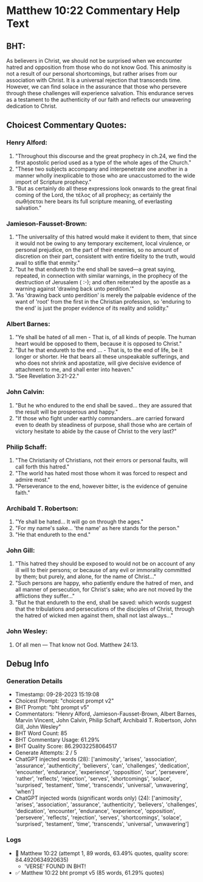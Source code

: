 # Matthew 10:22 Commentary Help Text

## BHT:
As believers in Christ, we should not be surprised when we encounter hatred and opposition from those who do not know God. This animosity is not a result of our personal shortcomings, but rather arises from our association with Christ. It is a universal rejection that transcends time. However, we can find solace in the assurance that those who persevere through these challenges will experience salvation. This endurance serves as a testament to the authenticity of our faith and reflects our unwavering dedication to Christ.

## Choicest Commentary Quotes:
### Henry Alford:
1. "Throughout this discourse and the great prophecy in ch.24, we find the first apostolic period used as a type of the whole ages of the Church."
2. "These two subjects accompany and interpenetrate one another in a manner wholly inexplicable to those who are unaccustomed to the wide import of Scripture prophecy."
3. "But as certainly do all these expressions look onwards to the great final coming of the Lord, the τέλος of all prophecy; as certainly the σωθήσεται here bears its full scripture meaning, of everlasting salvation."

### Jamieson-Fausset-Brown:
1. "The universality of this hatred would make it evident to them, that since it would not be owing to any temporary excitement, local virulence, or personal prejudice, on the part of their enemies, so no amount of discretion on their part, consistent with entire fidelity to the truth, would avail to stifle that enmity."
2. "but he that endureth to the end shall be saved—a great saying, repeated, in connection with similar warnings, in the prophecy of the destruction of Jerusalem ( :-); and often reiterated by the apostle as a warning against 'drawing back unto perdition.'"
3. "As 'drawing back unto perdition' is merely the palpable evidence of the want of 'root' from the first in the Christian profession, so 'enduring to the end' is just the proper evidence of its reality and solidity."

### Albert Barnes:
1. "Ye shall be hated of all men - That is, of all kinds of people. The human heart would be opposed to them, because it is opposed to Christ."
2. "But he that endureth to the end ... - That is, to the end of life, be it longer or shorter. He that bears all these unspeakable sufferings, and who does not shrink and apostatize, will give decisive evidence of attachment to me, and shall enter into heaven."
3. "See Revelation 3:21-22."

### John Calvin:
1. "But he who endured to the end shall be saved... they are assured that the result will be prosperous and happy."
2. "If those who fight under earthly commanders...are carried forward even to death by steadiness of purpose, shall those who are certain of victory hesitate to abide by the cause of Christ to the very last?"

### Philip Schaff:
1. "The Christianity of Christians, not their errors or personal faults, will call forth this hatred."
2. "The world has hated most those whom it was forced to respect and admire most."
3. "Perseverance to the end, however bitter, is the evidence of genuine faith."

### Archibald T. Robertson:
1. "Ye shall be hated... It will go on through the ages."
2. "For my name's sake... 'the name' as here stands for the person."
3. "He that endureth to the end."

### John Gill:
1. "This hatred they should be exposed to would not be on account of any ill will to their persons; or because of any evil or immorality committed by them; but purely, and alone, for the name of Christ..."
2. "Such persons are happy, who patiently endure the hatred of men, and all manner of persecution, for Christ's sake; who are not moved by the afflictions they suffer..."
3. "But he that endureth to the end, shall be saved: which words suggest that the tribulations and persecutions of the disciples of Christ, through the hatred of wicked men against them, shall not last always..."

### John Wesley:
1. Of all men — That know not God. Matthew 24:13.


## Debug Info
### Generation Details
- Timestamp: 09-28-2023 15:19:08
- Choicest Prompt: "choicest prompt v2"
- BHT Prompt: "bht prompt v5"
- Commentators: "Henry Alford, Jamieson-Fausset-Brown, Albert Barnes, Marvin Vincent, John Calvin, Philip Schaff, Archibald T. Robertson, John Gill, John Wesley"
- BHT Word Count: 85
- BHT Commentary Usage: 61.29%
- BHT Quality Score: 86.29032258064517
- Generate Attempts: 2 / 5
- ChatGPT injected words (28):
	['animosity', 'arises', 'association', 'assurance', 'authenticity', 'believers', 'can', 'challenges', 'dedication', 'encounter', 'endurance', 'experience', 'opposition', 'our', 'persevere', 'rather', 'reflects', 'rejection', 'serves', 'shortcomings', 'solace', 'surprised', 'testament', 'time', 'transcends', 'universal', 'unwavering', 'when']
- ChatGPT injected words (significant words only) (24):
	['animosity', 'arises', 'association', 'assurance', 'authenticity', 'believers', 'challenges', 'dedication', 'encounter', 'endurance', 'experience', 'opposition', 'persevere', 'reflects', 'rejection', 'serves', 'shortcomings', 'solace', 'surprised', 'testament', 'time', 'transcends', 'universal', 'unwavering']

### Logs
- 🔄 Matthew 10:22 (attempt 1, 89 words, 63.49% quotes, quality score: 84.4920634920635) 
	- 'VERSE' FOUND IN BHT!
- ✅ Matthew 10:22 bht prompt v5 (85 words, 61.29% quotes)